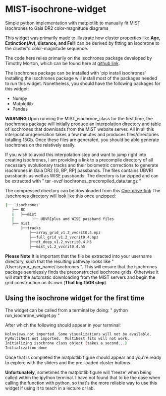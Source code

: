 # MIST-isochrone-widget
Simple python implementation with matplotlib to manually fit MIST isochrones to Gaia DR2 color-magnitude diagrams

This widget was primarily made to illustrate how cluster properties like **Age, Extinction(Av), distance, and FeH** can be derived by fitting an isochrone to the cluster's color-magnitude sequence.

The code here relies primarily on the isochrones package developed by Timothy Morton, which can be found here at [github link](https://github.com/timothydmorton/isochrones).

The isochrones package can be installed with 'pip install isochrones'
Installing the isochrones package will install most of the packages needed to run this widget. Nonetheless, you should have the following packages for this widget:

- Numpy
- Matplotlib
- Pandas

**WARNING** Upon running the MIST_isochrone_class for the first time, the isochrones package will initially produce an interpolation directory and table of isochrones that downloads from the MIST website server. All in all this interpolation/generation takes a few minutes and produces files/directories totalling 15Gb. 
Once these files are generated, you should be able generate isochrones on the relatively easily.

If you wish to avoid this interpolation step and want to jump right into creating isochrones, I am providing a link to a precompile directory of all necessary evolutionary tracks and their bolometric corrections to generate isochrones in Gaia DR2 [G, BP, RP] passbands. The files contains UBVRI passbands as well as WISE passbands. The directory is tar zipped and can be extracted with
    " tar -xvzf isochrones_precompiled_data.tar.gz " 
    
The compressed directory can be downloaded from this [One-drive-link](https://tinyurl.com/mby99638)
The .isochrones directory will look like this once unzipped:
```bash
|── .isochrones
   ├── BC
   |   ├──mist
   |        ├── UBVRIplus and WISE passband files
   ├── mist
       ├──tracks
           ├──array_grid_v1.2_vvcrit0.4.npz
           ├──full_grid_v1.2_vvcrit0.4.npz
           ├──dt_deep_v1.2_vvcrit0.4.h5
           ├──mist_v1.2_vvcrit0.4.h5
```

**Please Note** It is important that the file be extracted into your username directory, such that the resulting pathway looks like " /Users/your_user_name/.isochrones ". This will ensure that the isochrones package seemlessly finds the preconstructed isochrone grids. Otherwise it will start the automatic downloading from the MIST servers and begin the grid construction on its own (**That big 15GB step**). 


## Using the isochrone widget for the first time

The widget can be called from a terminal by doing: 
        " python run_isochrone_widget.py "
        
After which the following should appear in your terminal:
```bash
Holoviews not imported. Some visualizations will not be available.
PyMultiNest not imported.  MultiNest fits will not work.
Initializing isochrone class object (takes a second...)
Initialization done
```
Once that is completed the matplotlib figure should appear and you're ready to explore with the sliders and the pre-loaded cluster buttons.

**Unfortunately**, sometimes the matplotlib figure will 'freeze' when being called within the ipython terminal. I have not found that to be the case when calling the function with python, so that's the more reliable way to use this widget if using it to teach in a lecture or lab.
        
        


